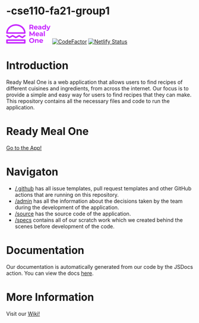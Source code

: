 # -cse110-fa21-group1
![Our logo](https://github.com/cse110-fa21-group1/-cse110-fa21-group1/blob/main/source/assets/logo.png)
[![CodeFactor](https://www.codefactor.io/repository/github/cse110-fa21-group1/-cse110-fa21-group1/badge)](https://www.codefactor.io/repository/github/cse110-fa21-group1/-cse110-fa21-group1)
[![Netlify Status](https://api.netlify.com/api/v1/badges/facb1a86-8cc6-423c-9af1-3c177f96ca35/deploy-status)](https://app.netlify.com/sites/cse110-fa21-team1/deploys)

# Introduction
Ready Meal One is a web application that allows users to find recipes of different cuisines and ingredients, from across the internet. Our focus is to provide a simple and easy way for users to find recipes that they can make. This repository contains all the necessary files and code to run the application.

# Ready Meal One
[Go to the App!](https://cse110-fa21-team1.netlify.app/)

# Navigaton
- [/.github](https://github.com/cse110-fa21-group1/-cse110-fa21-group1/tree/main/.github) has all issue templates, pull request templates and other GitHub actions that are running on this repository.
- [/admin](https://github.com/cse110-fa21-group1/-cse110-fa21-group1/tree/main/admin) has all the information about the decisions taken by the team during the development of the application.
- [/source](https://github.com/cse110-fa21-group1/-cse110-fa21-group1/tree/main/source) has the source code of the application.
- [/specs](https://github.com/cse110-fa21-group1/-cse110-fa21-group1/tree/main/specs) contains all of our scratch work which we created behind the scenes before development of the code.

# Documentation
Our documentation is automatically generated from our code by the JSDocs action. You can view the docs [here](https://cse110-fa21-group1.github.io/-cse110-fa21-group1/source/jsdocs/index.html).

# More Information
Visit our [Wiki!](https://github.com/cse110-fa21-group1/-cse110-fa21-group1/wiki)
